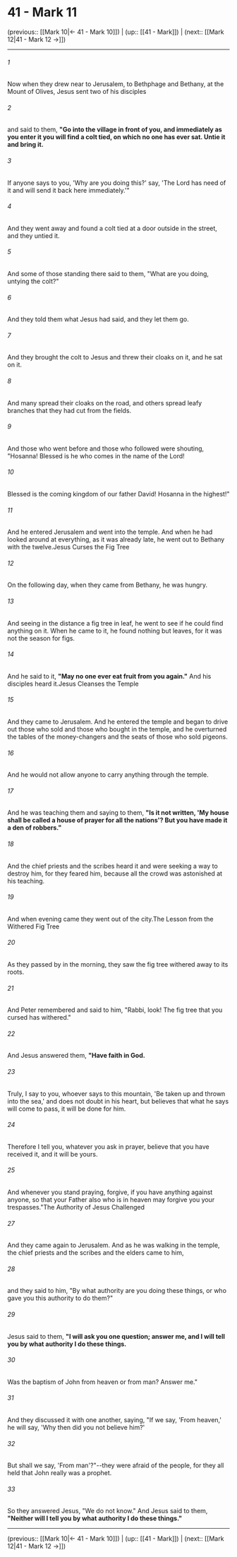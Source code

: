# 41 - Mark 11

(previous:: [[Mark 10|← 41 - Mark 10]]) | (up:: [[41 - Mark]]) | (next:: [[Mark 12|41 - Mark 12 →]])

***


###### 1 
Now when they drew near to Jerusalem, to Bethphage and Bethany, at the Mount of Olives, Jesus sent two of his disciples 

###### 2 
and said to them, **"Go into the village in front of you, and immediately as you enter it you will find a colt tied, on which no one has ever sat. Untie it and bring it.** 

###### 3 
If anyone says to you, 'Why are you doing this?' say, 'The Lord has need of it and will send it back here immediately.'" 

###### 4 
And they went away and found a colt tied at a door outside in the street, and they untied it. 

###### 5 
And some of those standing there said to them, "What are you doing, untying the colt?" 

###### 6 
And they told them what Jesus had said, and they let them go. 

###### 7 
And they brought the colt to Jesus and threw their cloaks on it, and he sat on it. 

###### 8 
And many spread their cloaks on the road, and others spread leafy branches that they had cut from the fields. 

###### 9 
And those who went before and those who followed were shouting, "Hosanna! Blessed is he who comes in the name of the Lord! 

###### 10 
Blessed is the coming kingdom of our father David! Hosanna in the highest!" 

###### 11 
And he entered Jerusalem and went into the temple. And when he had looked around at everything, as it was already late, he went out to Bethany with the twelve.Jesus Curses the Fig Tree 

###### 12 
On the following day, when they came from Bethany, he was hungry. 

###### 13 
And seeing in the distance a fig tree in leaf, he went to see if he could find anything on it. When he came to it, he found nothing but leaves, for it was not the season for figs. 

###### 14 
And he said to it, **"May no one ever eat fruit from you again."** And his disciples heard it.Jesus Cleanses the Temple 

###### 15 
And they came to Jerusalem. And he entered the temple and began to drive out those who sold and those who bought in the temple, and he overturned the tables of the money-changers and the seats of those who sold pigeons. 

###### 16 
And he would not allow anyone to carry anything through the temple. 

###### 17 
And he was teaching them and saying to them, **"Is it not written, 'My house shall be called a house of prayer for all the nations'? But you have made it a den of robbers."** 

###### 18 
And the chief priests and the scribes heard it and were seeking a way to destroy him, for they feared him, because all the crowd was astonished at his teaching. 

###### 19 
And when evening came they went out of the city.The Lesson from the Withered Fig Tree 

###### 20 
As they passed by in the morning, they saw the fig tree withered away to its roots. 

###### 21 
And Peter remembered and said to him, "Rabbi, look! The fig tree that you cursed has withered." 

###### 22 
And Jesus answered them, **"Have faith in God.** 

###### 23 
Truly, I say to you, whoever says to this mountain, 'Be taken up and thrown into the sea,' and does not doubt in his heart, but believes that what he says will come to pass, it will be done for him. 

###### 24 
Therefore I tell you, whatever you ask in prayer, believe that you have received it, and it will be yours. 

###### 25 
And whenever you stand praying, forgive, if you have anything against anyone, so that your Father also who is in heaven may forgive you your trespasses."The Authority of Jesus Challenged 

###### 27 
And they came again to Jerusalem. And as he was walking in the temple, the chief priests and the scribes and the elders came to him, 

###### 28 
and they said to him, "By what authority are you doing these things, or who gave you this authority to do them?" 

###### 29 
Jesus said to them, **"I will ask you one question; answer me, and I will tell you by what authority I do these things.** 

###### 30 
Was the baptism of John from heaven or from man? Answer me." 

###### 31 
And they discussed it with one another, saying, "If we say, 'From heaven,' he will say, 'Why then did you not believe him?' 

###### 32 
But shall we say, 'From man'?"--they were afraid of the people, for they all held that John really was a prophet. 

###### 33 
So they answered Jesus, "We do not know." And Jesus said to them, **"Neither will I tell you by what authority I do these things."**

***

(previous:: [[Mark 10|← 41 - Mark 10]]) | (up:: [[41 - Mark]]) | (next:: [[Mark 12|41 - Mark 12 →]])
